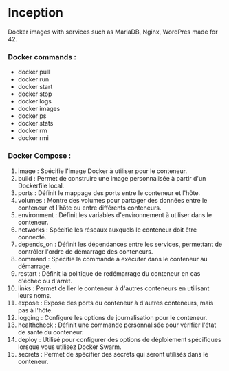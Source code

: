# Inception
Docker images with services such as MariaDB, Nginx, WordPres made for 42.

### Docker commands :
- docker pull
- docker run
- docker start
- docker stop
- docker logs
- docker images
- docker ps
- docker stats
- docker rm
- docker rmi

### Docker Compose :
1. image : Spécifie l'image Docker à utiliser pour le conteneur.
2. build : Permet de construire une image personnalisée à partir d'un Dockerfile local.
3. ports : Définit le mappage des ports entre le conteneur et l'hôte.
4. volumes : Montre des volumes pour partager des données entre le conteneur et l'hôte ou entre différents conteneurs.
5. environment : Définit les variables d'environnement à utiliser dans le conteneur.
6. networks : Spécifie les réseaux auxquels le conteneur doit être connecté.
7. depends_on : Définit les dépendances entre les services, permettant de contrôler l'ordre de démarrage des conteneurs.
8. command : Spécifie la commande à exécuter dans le conteneur au démarrage.
9. restart : Définit la politique de redémarrage du conteneur en cas d'échec ou d'arrêt.
10. links : Permet de lier le conteneur à d'autres conteneurs en utilisant leurs noms.
11. expose : Expose des ports du conteneur à d'autres conteneurs, mais pas à l'hôte.
12. logging : Configure les options de journalisation pour le conteneur.
13. healthcheck : Définit une commande personnalisée pour vérifier l'état de santé du conteneur.
14. deploy : Utilisé pour configurer des options de déploiement spécifiques lorsque vous utilisez Docker Swarm.
15. secrets : Permet de spécifier des secrets qui seront utilisés dans le conteneur.

